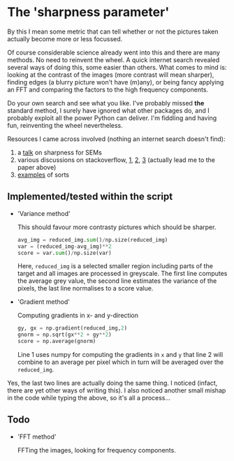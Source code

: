# The 'sharpness parameter'

By this I mean some metric that can tell whether or not the pictures taken actually become more or less focussed.

Of course considerable science already went into this and there are many methods. No need to reinvent the wheel. A quick internet search revealed several ways of doing this, some easier than others. What comes to mind is: looking at the contrast of the images (more contrast will mean sharper), finding edges (a blurry picture won't have (m)any), or being fancy applying an FFT and comparing the factors to the high frequency components.

Do your own search and see what you like. I've probably missed **the** standard method, I surely have ignored what other packages do, and I probably exploit all the power Python can deliver. I'm fiddling and having fun, reinventing the wheel nevertheless.

Resources I came across involved (nothing an internet search doesn't find):

1. a [talk](http://www.csl.cornell.edu/~cbatten/pdfs/batten-image-processing-sem-slides-scanning2001.pdf) on sharpness for SEMs
2. various discussions on stackoverflow, [1](https://stackoverflow.com/questions/6123443/calculating-image-acutance/6129542#6129542), [2](https://stackoverflow.com/questions/6646371/detect-which-image-is-sharper), [3](https://stackoverflow.com/questions/17887883/image-sharpness-metric) (actually lead me to the paper above)
3. [examples](https://opencv-python-tutroals.readthedocs.io/en/latest/py_tutorials/py_imgproc/py_gradients/py_gradients.html#gradients) of sorts

## Implemented/tested within the script
* 'Variance method'

  This should favour more contrasty pictures which should be sharper.
  ```python
  avg_img = reduced_img.sum()/np.size(reduced_img)
  var = (reduced_img-avg_img)**2
  score = var.sum()/np.size(var)
  ```
  Here, `reduced_img` is a selected smaller region including parts of the target and all images are processed in greyscale. The first line computes the average grey value, the second line estimates the variance of the pixels, the last line normalises to a score value.

* 'Gradient method'

  Computing gradients in x- and y-direction
  ```python
  gy, gx = np.gradient(reduced_img,2)
  gnorm = np.sqrt(gx**2 + gy**2)
  score = np.average(gnorm)
  ```
  Line 1 uses numpy for computing the gradients in `x` and `y` that line 2 will combine to an average per pixel which in turn will be averaged over the `reduced_img`.

Yes, the last two lines are actually doing the same thing. I noticed (infact, there are yet other ways of writing this). I also noticed another small mishap in the code while typing the above, so it's all a process...


## Todo
* 'FFT method'

  FFTing the images, looking for frequency components.

